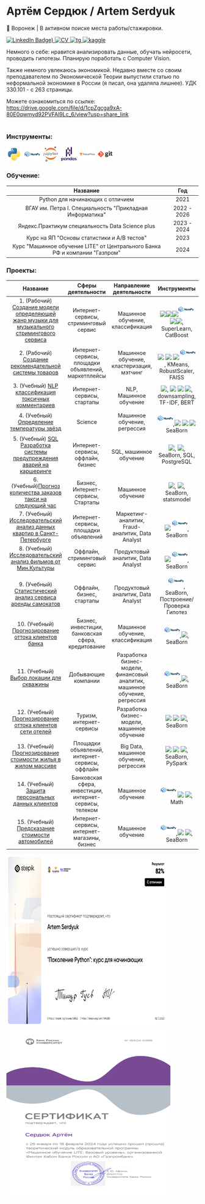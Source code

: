 # Артём Сердюк / Artem Serdyuk
:round_pushpin: Воронеж
| В активном поиске места работы/стажировки. 

<div id="badges">
  <a href="https://www.linkedin.com/in/artem-serdyuk-471bba2b3/">
    <img src="https://img.shields.io/badge/LinkedIn-blue?style=for-the-badge&logo=linkedin&logoColor=white" alt="LinkedIn Badge)"/>
  </a>
  <a href="https://docs.google.com/document/d/1N3KMLnOks5_xrxNlaPmGb1NjfLl_tRVsTvrsjvkFY2A/edit?usp=sharing">
    <img src="https://img.shields.io/badge/CV-red?style=for-the-badge&logo=readdotcv&logoColor=white" alt="CV"/>
  </a>
  <a href="https://t.me/hh392">
    <img src="https://img.shields.io/badge/Tg-white?style=for-the-badge&logo=telegram&logoColor=blue" alt="tg"/>
  </a>
  <a href="https://www.kaggle.com/artemserdyuk">
    <img src="https://img.shields.io/badge/Kaggle-blue?style=for-the-badge&logo=kaggle&logoColor=white" alt="kaggle"/>
  </a>
</div>

Немного о себе: нравится анализировать данные, обучать нейросети, проводить гипотезы. Планирую поработать с Computer Vision.

Также немного увлекаюсь экономикой. Недавно вместе со своим преподавателем по Экономической Теории выпустили статью по неформальной экономике в России (я писал, она удаляла лишнее). УДК 330.101 - с 263 страницы.

Можете ознакомиться по ссылке: https://drive.google.com/file/d/1cpZgcga9xA-80E0qwmyd92PVFAl9Lc_6/view?usp=share_link
<br/><br/>

###  Инструменты:
<div>
  <img src="https://github.com/devicons/devicon/blob/master/icons/python/python-original.svg" title="Python" alt="Python" width="40" height="40"/>&nbsp;
  <img src="https://github.com/devicons/devicon/blob/master/icons/numpy/numpy-original-wordmark.svg" title="NumPy" alt="NumPy" width="40" height="40"/>&nbsp;
  <img src="https://github.com/devicons/devicon/blob/master/icons/jupyter/jupyter-original-wordmark.svg" title="Jupyter" alt="Jupyter" width="40" height="40"/>&nbsp;
  <img src="https://github.com/devicons/devicon/blob/master/icons/pandas/pandas-original-wordmark.svg" title="Pandas" alt="Pandas" width="40" height="40"/>&nbsp;
  <img src="https://github.com/devicons/devicon/blob/master/icons/tensorflow/tensorflow-original-wordmark.svg" title="TensorFlow" alt="TensorFlow" width="40" height="40"/>&nbsp;
  <img src="https://github.com/devicons/devicon/blob/master/icons/git/git-original-wordmark.svg" title="Git" **alt="Git" width="40" height="40"/>
</div>

###  Обучение:
| Название | Год |
| :--------: | :-------: |
| Python для начинающих с отличием | 2021 |
| ВГАУ им. Петра I. Специальность "Прикладная Информатика" | 2022 - 2026 |
| Яндекс.Практикум специальность Data Science plus | 2023 - 2024|
| Курс на ЯП "Основы статистики и A/B тестов" | 2023 |
| Курс "Машинное обучение LITE" от Центрального Банка РФ и компании "Газпром" | 2024 |


###  Проекты:
| Название | Сферы деятельности | Направление деятельности | Инструменты |
| :-----: | :------------: | :-------: | :-------: |
| 1. (Рабочий) [Создание модели определяющей жанр музыки для музыкального стримингового сервиса](https://github.com/artemserdyuk392/yandex_practicum_projects/tree/main/music_genre_predictions) | Интернет-сервисы, стриминговый сервис | Машинное обучение, классификация |<img src="https://img.shields.io/badge/Sklearn-black?style=flat-square&logo=scikitlearn&logoColor=orange"/><img src="https://img.shields.io/badge/Plotly-black?style=flat-square&logo=plotly&logoColor=orange"/><img src="https://img.shields.io/badge/LightGBM-black?style=flat-square"/><img src="https://github.com/devicons/devicon/blob/master/icons/numpy/numpy-original-wordmark.svg" title="NumPy" alt="NumPy" width="40" height="40"/><img src="https://img.shields.io/badge/Sklearn-black?style=flat-square&logo=scikitlearn&logoColor=orange"/><img src="https://img.shields.io/badge/Plotly-black?style=flat-square&logo=plotly&logoColor=orange"/>, SuperLearn, CatBoost|
| 2. (Рабочий) [Создание рекомендательной системы товаров](https://github.com/artemserdyuk392/yandex_practicum_projects/tree/main/recommendation_system) | Интернет-сервисы, площадки объявлений, маркетплейсы | Машинное обучение, кластеризация, мэтчинг |<img src="https://img.shields.io/badge/Pandas-black?style=flat-square&logo=pandas&logoColor=orange"/> <img src="https://img.shields.io/badge/Plotly-black?style=flat-square&logo=plotly&logoColor=orange"/>  <img src="https://img.shields.io/badge/Pandas-black?style=flat-square&logo=pandas&logoColor=orange"/> <img src="https://github.com/devicons/devicon/blob/master/icons/numpy/numpy-original-wordmark.svg" title="NumPy" alt="NumPy" width="40" height="40"/>, KMeans, RobustScaler, FAISS|
| 3. (Учебный) [NLP классификация токсичных комментариев](https://github.com/artemserdyuk392/yandex_practicum_projects/tree/main/nlp_toxic_comm_classific)| Интернет-сервисы, стартапы | NLP, Машинное обучение | <img src="https://img.shields.io/badge/Plotly-black?style=flat-square&logo=plotly&logoColor=orange"/>, <img src="https://img.shields.io/badge/Sklearn-black?style=flat-square&logo=scikitlearn&logoColor=orange"/> <img src="https://img.shields.io/badge/Pandas-black?style=flat-square&logo=pandas&logoColor=orange"/> <img src="https://img.shields.io/badge/TensorFlow-%23FF6F00.svg?style=for-the-badge&logo=TensorFlow&logoColor=white"/>, downsampling, TF-IDF, BERT|
| 4. (Учебный) [Определение температуры звёзд](https://github.com/artemserdyuk392/yandex_practicum_projects/tree/main/stars_temp_prediction) | Science | Машинное обучение, регрессия | <img src="https://github.com/devicons/devicon/blob/master/icons/numpy/numpy-original-wordmark.svg" title="NumPy" alt="NumPy" width="40" height="40"/>,<img src="https://img.shields.io/badge/Sklearn-black?style=flat-square&logo=scikitlearn&logoColor=orange"/> <img src="https://img.shields.io/badge/TensorFlow-%23FF6F00.svg?style=for-the-badge&logo=TensorFlow&logoColor=white"/> <img src="https://img.shields.io/badge/PyTorch-%23EE4C2C.svg?style=for-the-badge&logo=PyTorch&logoColor=white"/> SeaBorn|
| 5. (Учебный) [SQL Разработка системы предупреждения аварий на каршеринге](https://github.com/artemserdyuk392/yandex_practicum_projects/tree/main/accident_risk_predict) | Интернет-сервисы, оффлайн, бизнес |  SQL, машинное обучение | <img src="https://img.shields.io/badge/Plotly-black?style=flat-square&logo=plotly&logoColor=orange"/>, <img src="https://img.shields.io/badge/Sklearn-black?style=flat-square&logo=scikitlearn&logoColor=orange"/>, SeaBorn, SQL, PostgreSQL |
| 6. (Учебный)[Прогноз количества заказов такси на следующий час](https://github.com/artemserdyuk392/yandex_practicum_projects/tree/main/taxi_orders_predict) | Бизнес, Интернет-сервисы, Стартапы | Машинное обучение | <img src="https://img.shields.io/badge/Plotly-black?style=flat-square&logo=plotly&logoColor=orange"/>, <img src="https://img.shields.io/badge/Sklearn-black?style=flat-square&logo=scikitlearn&logoColor=orange"/>, SeaBorn, statsmodel|
| 7. (Учебный) [Исследовательский анализ данных квартир в Санкт-Петербурге](https://github.com/artemserdyuk392/yandex_practicum_projects/tree/main/apartment_analysis) | Интернет-сервисы, площадки объявлений | Маркетинг-аналитик, Fraud-аналитик, Data Analyst | <img src="https://img.shields.io/badge/Plotly-black?style=flat-square&logo=plotly&logoColor=orange"/> <img src="https://github.com/devicons/devicon/blob/master/icons/numpy/numpy-original-wordmark.svg" title="NumPy" alt="NumPy" width="40" height="40"/>, SeaBorn |
| 8. (Учебный) [Исследовательский анализ фильмов от Мин.Культуры](https://github.com/artemserdyuk392/yandex_practicum_projects/tree/main/films_analysis) | Оффлайн, стриминговый сервис | Продуктовый аналитик, Data Analyst | <img src="https://img.shields.io/badge/Plotly-black?style=flat-square&logo=plotly&logoColor=orange"/> <img src="https://github.com/devicons/devicon/blob/master/icons/numpy/numpy-original-wordmark.svg" title="NumPy" alt="NumPy" width="40" height="40"/>, SeaBorn  |
| 9. (Учебный) [Статистический анализ сервиса аренды самокатов](https://github.com/artemserdyuk392/yandex_practicum_projects/tree/main/static_data_analysis)| Оффлайн, бизнес, стартапы | Продуктовый аналитик, Data Analyst |<img src="https://github.com/devicons/devicon/blob/master/icons/numpy/numpy-original-wordmark.svg" title="NumPy" alt="NumPy" width="40" height="40"/>, SeaBorn, Построение/Проверка Гипотез |
| 10. (Учебный) [Прогнозирование оттока клиентов банка](https://github.com/artemserdyuk392/yandex_practicum_projects/tree/main/bank_churn_predictions)| Бизнес, инвестиции, банковская сфера, кредитование | Машинное обучение, классификация | <img src="https://github.com/devicons/devicon/blob/master/icons/numpy/numpy-original-wordmark.svg" title="NumPy" alt="NumPy" width="40" height="40"/>,<img src="https://img.shields.io/badge/Sklearn-black?style=flat-square&logo=scikitlearn&logoColor=orange"/>, SeaBorn |
| 11. (Учебный) [Выбор локации для скважины](https://github.com/artemserdyuk392/yandex_practicum_projects/tree/main/best_bore_location) | Добывающие компании | Разработка бизнес-модели, финансовый аналитик, машинное обучение, регрессия |<img src="https://github.com/devicons/devicon/blob/master/icons/numpy/numpy-original-wordmark.svg" title="NumPy" alt="NumPy" width="40" height="40"/>,<img src="https://img.shields.io/badge/Sklearn-black?style=flat-square&logo=scikitlearn&logoColor=orange"/>, SeaBorn|
| 12. (Учебный) [Прогнозирование оттока клиентов сети отелей](https://github.com/artemserdyuk392/yandex_practicum_projects/tree/main/hotel_rejection_predict)| Туризм, интернет-сервисы | Разработка бизнес-модели, машинное обучение | <img src="https://img.shields.io/badge/Sklearn-black?style=flat-square&logo=scikitlearn&logoColor=orange"/> <img src="https://img.shields.io/badge/Plotly-black?style=flat-square&logo=plotly&logoColor=orange"/> <img src="https://img.shields.io/badge/Pandas-black?style=flat-square&logo=pandas&logoColor=orange"/>, SeaBorn |
| 13. (Учебный) [Прогнозирование стоимости жилья в жилом массиве](https://github.com/artemserdyuk392/yandex_practicum_projects/tree/main/predict_house_cost) | Площадки объявлений, интернет-сервисы, оффлайн | Big Data, машинное обучение, регрессия | <img src="https://img.shields.io/badge/Sklearn-black?style=flat-square&logo=scikitlearn&logoColor=orange"/> <img src="https://img.shields.io/badge/Plotly-black?style=flat-square&logo=plotly&logoColor=orange"/> <img src="https://img.shields.io/badge/Pandas-black?style=flat-square&logo=pandas&logoColor=orange"/>, SeaBorn, PySpark
| 14. (Учебный) [Защита персональных данных клиентов](https://github.com/artemserdyuk392/yandex_practicum_projects/tree/main/personal_data_protection) | Банковская сфера, инвестиции, интернет-сервисы, телеком | Машинное обучение | <img src="https://github.com/devicons/devicon/blob/master/icons/numpy/numpy-original-wordmark.svg" title="NumPy" alt="NumPy" width="40" height="40"/> <img src="https://img.shields.io/badge/Pandas-black?style=flat-square&logo=pandas&logoColor=orange"/> <img src="https://img.shields.io/badge/Sklearn-black?style=flat-square&logo=scikitlearn&logoColor=orange"/>, Math |
| 15. (Учебный) [Предсказание стоимости автомобилей](https://github.com/artemserdyuk392/yandex_practicum_projects/tree/main/car_price_predict) | Интернет-сервисы, интернет-магазины, бизнес | Машинное обучение | <img src="https://github.com/devicons/devicon/blob/master/icons/numpy/numpy-original-wordmark.svg" title="NumPy" alt="NumPy" width="40" height="40"/>,<img src="https://img.shields.io/badge/Sklearn-black?style=flat-square&logo=scikitlearn&logoColor=orange"/> <img src="https://img.shields.io/badge/LightGBM-black?style=flat-square"/>, SeaBorn |

<div>
    <img src=pics/p1.png?raw=true "Title" width="430" height="450"/>
  </a>
    <img src=pics/p2.png?raw=true "Title" width="430" height="450"/>
  </a>
</div>
